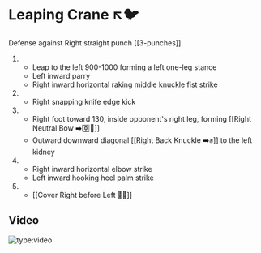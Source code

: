# Leaping Crane ↖️🐦

Defense against Right straight punch
[[3-punches]]

1. - Leap to the left 900-1000 forming a left one-leg stance
   - Left inward parry
   - Right inward horizontal raking middle knuckle fist strike
2. - Right snapping knife edge kick
3. - Right foot toward 130, inside opponent's right leg, forming [[Right Neutral Bow ➡️0️⃣🦶]]
   - Outward downward diagonal [[Right Back Knuckle ➡️✊]] to the left kidney
4. - Right inward horizontal elbow strike
   - Left inward hooking heel palm strike
5. - [[Cover Right before Left 🦶🔄]]

## Video

![type:video](https://www.youtube.com/embed/IXZ6kr4VHQw?start=385&end=224)
